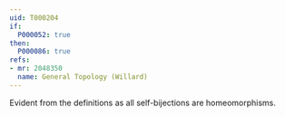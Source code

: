 ```yaml
---
uid: T000204
if:
  P000052: true
then:
  P000086: true
refs:
- mr: 2048350
  name: General Topology (Willard)
---
```


Evident from the definitions as all self-bijections are homeomorphisms.
